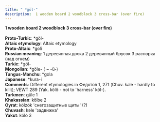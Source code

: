 ```yaml
---
title: " *göl-"
description:  1 wooden board 2 woodblock 3 cross-bar (over fire)
---
```

<strong> 1 wooden board 2 woodblock 3 cross-bar (over fire)</strong><br><br>
<strong>Proto-Turkic</strong>:  *göl-<br>
<strong>Altaic etymology</strong>:  Altaic etymology<br>
<strong> Proto-Altaic</strong>:  *goli<br>
<strong>Russian meaning</strong>:  1 деревянная доска 2 деревянный брусок 3 распорка (над огнем)<br>
<strong>Turkic</strong>:  *göl-<br>
<strong>Mongolian</strong>:  *göle- ( ~ -ü-)<br>
<strong>Tungus-Manchu</strong>:  *gola<br>
<strong>Japanese</strong>:  *kura-i<br>
<strong>Comments</strong>:  Different etymologies in Федотов 1, 271 (Chuv. kǝle - hardly to kilit); VEWT 289 (Yak. kölö - not to 'harness' köl-).<br>
<strong>Turkmen</strong>:  güle 1<br>
<strong>Khakassian</strong>:  kölbe 2<br>
<strong>Oyrat</strong>:  kölzök 'снегозащитные щиты' (?)<br>
<strong>Chuvash</strong>:  kǝle 'задвижка'<br>
<strong>Yakut</strong>:  kölö 3<br>


